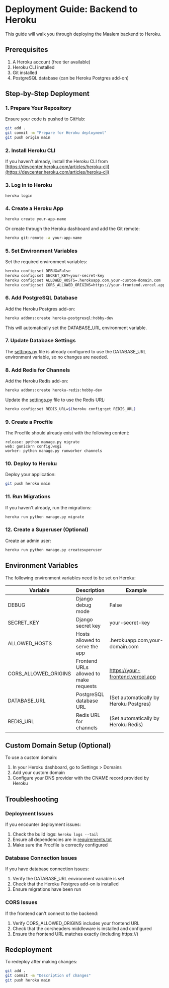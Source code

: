# Deployment Guide: Backend to Heroku

This guide will walk you through deploying the Maalem backend to Heroku.

## Prerequisites

1. A Heroku account (free tier available)
2. Heroku CLI installed
3. Git installed
4. PostgreSQL database (can be Heroku Postgres add-on)

## Step-by-Step Deployment

### 1. Prepare Your Repository

Ensure your code is pushed to GitHub:
```bash
git add .
git commit -m "Prepare for Heroku deployment"
git push origin main
```

### 2. Install Heroku CLI

If you haven't already, install the Heroku CLI from [https://devcenter.heroku.com/articles/heroku-cli](https://devcenter.heroku.com/articles/heroku-cli)

### 3. Log in to Heroku

```bash
heroku login
```

### 4. Create a Heroku App

```bash
heroku create your-app-name
```

Or create through the Heroku dashboard and add the Git remote:
```bash
heroku git:remote -a your-app-name
```

### 5. Set Environment Variables

Set the required environment variables:
```bash
heroku config:set DEBUG=False
heroku config:set SECRET_KEY=your-secret-key
heroku config:set ALLOWED_HOSTS=.herokuapp.com,your-custom-domain.com
heroku config:set CORS_ALLOWED_ORIGINS=https://your-frontend.vercel.app
```

### 6. Add PostgreSQL Database

Add the Heroku Postgres add-on:
```bash
heroku addons:create heroku-postgresql:hobby-dev
```

This will automatically set the DATABASE_URL environment variable.

### 7. Update Database Settings

The [settings.py](file:///c%3A/Users/Igolan/Desktop/site%20maalem/maalem-backend/config/settings.py) file is already configured to use the DATABASE_URL environment variable, so no changes are needed.

### 8. Add Redis for Channels

Add the Heroku Redis add-on:
```bash
heroku addons:create heroku-redis:hobby-dev
```

Update the [settings.py](file:///c%3A/Users/Igolan/Desktop/site%20maalem/maalem-backend/config/settings.py) file to use the Redis URL:
```bash
heroku config:set REDIS_URL=$(heroku config:get REDIS_URL)
```

### 9. Create a Procfile

The Procfile should already exist with the following content:
```
release: python manage.py migrate
web: gunicorn config.wsgi
worker: python manage.py runworker channels
```

### 10. Deploy to Heroku

Deploy your application:
```bash
git push heroku main
```

### 11. Run Migrations

If you haven't already, run the migrations:
```bash
heroku run python manage.py migrate
```

### 12. Create a Superuser (Optional)

Create an admin user:
```bash
heroku run python manage.py createsuperuser
```

## Environment Variables

The following environment variables need to be set on Heroku:

| Variable | Description | Example |
|----------|-------------|---------|
| DEBUG | Django debug mode | False |
| SECRET_KEY | Django secret key | your-secret-key |
| ALLOWED_HOSTS | Hosts allowed to serve the app | .herokuapp.com,your-domain.com |
| CORS_ALLOWED_ORIGINS | Frontend URLs allowed to make requests | https://your-frontend.vercel.app |
| DATABASE_URL | PostgreSQL database URL | (Set automatically by Heroku Postgres) |
| REDIS_URL | Redis URL for channels | (Set automatically by Heroku Redis) |

## Custom Domain Setup (Optional)

To use a custom domain:

1. In your Heroku dashboard, go to Settings > Domains
2. Add your custom domain
3. Configure your DNS provider with the CNAME record provided by Heroku

## Troubleshooting

### Deployment Issues

If you encounter deployment issues:

1. Check the build logs: `heroku logs --tail`
2. Ensure all dependencies are in [requirements.txt](file:///c%3A/Users/Igolan/Desktop/site%20maalem/maalem-backend/requirements.txt)
3. Make sure the Procfile is correctly configured

### Database Connection Issues

If you have database connection issues:

1. Verify the DATABASE_URL environment variable is set
2. Check that the Heroku Postgres add-on is installed
3. Ensure migrations have been run

### CORS Issues

If the frontend can't connect to the backend:

1. Verify CORS_ALLOWED_ORIGINS includes your frontend URL
2. Check that the corsheaders middleware is installed and configured
3. Ensure the frontend URL matches exactly (including https://)

## Redeployment

To redeploy after making changes:
```bash
git add .
git commit -m "Description of changes"
git push heroku main
```